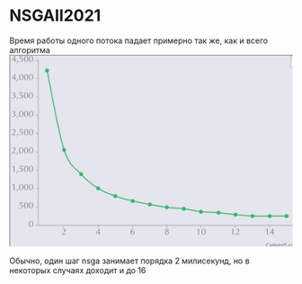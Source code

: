 # NSGAII2021

Время работы одного потока падает примерно так же, как и всего алгоритма
![img.png](img.png)

Обычно, один шаг nsga занимает порядка 2 милисекунд, но в некоторых случаях доходит и до 16
